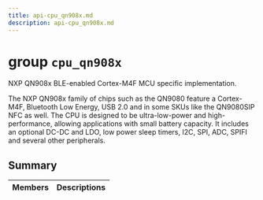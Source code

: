 ```yaml
---
title: api-cpu_qn908x.md
description: api-cpu_qn908x.md
---
```

# group `cpu_qn908x` 

NXP QN908x BLE-enabled Cortex-M4F MCU specific implementation.

The NXP QN908x family of chips such as the QN9080 feature a Cortex-M4F, Bluetooth Low Energy, USB 2.0 and in some SKUs like the QN9080SIP NFC as well. The CPU is designed to be ultra-low-power and high-performance, allowing applications with small battery capacity. It includes an optional DC-DC and LDO, low power sleep timers, I2C, SPI, ADC, SPIFI and several other peripherals.

## Summary

 Members                        | Descriptions                                
--------------------------------|---------------------------------------------

